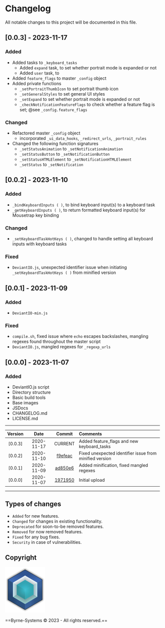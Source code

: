 # Changelog
All notable changes to this project will be documented in this file.

## [0.0.3] - 2023-11-17
### Added
- Added tasks to `_keyboard_tasks`
  - Added `expand` task, to set whether portrait mode is expanded or not
  - Added `user` task, to
- Added `feature_flags` to master `_config` object
- Added private functions
  - `_setPortraitThumbIcon` to set portrait thumb icon
  - `_setGeneralStyles` to set general UI styles
  - `_setExpand` to set whether portrait mode is expanded or not
  - `_checkNotificationFeatureFlags` to check whether a feature flag is set; @see `_config.feature_flags`

### Changed
- Refactored master `_config` object
  - incorporated `_ui_data_hooks`, `_redirect_urls`, `_portrait_rules`
- Changed the following function signatures
  - `_setStatusAnimation` to `_setNotificationAnimation`
  - `_setStatusButton` to `_setNotificationButton`
  - `_setStatusHTMLElement` to `_setNotificationHTMLElement`
  - `_setStatus` to `_setNotification`

## [0.0.2] - 2023-11-10
### Added
- `_bindKeyboardInputs ( )`, to bind keyboard input(s) to a keyboard task
- `_getKeyboardInputs ( )`, to return formatted keyboard input(s) for Mousetrap key binding

### Changed
- `_setKeyboardTaskHotKeys ( )`, changed to handle setting all keyboard inputs with keyboard tasks

### Fixed
- `DeviantIO.js`, unexpected identifier issue when initiating `_setKeyboardTaskHotKeys ( )` from minified version

## [0.0.1] - 2023-11-09
### Added
- `DeviantIO-min.js`

### Fixed
- `compile.sh`, fixed issue where `echo` escapes backslashes, mangling regexes found throughout the master script
- `DeviantIO.js`, mangled regexes for `_regexp_urls`

## [0.0.0] - 2023-11-07
### Added
- DeviantIO.js script
- Directory structure
- Basic build tools
- Base images
- JSDocs
- CHANGELOG.md
- LICENSE.md

---

| Version | Date       | Commit                                                              | Comments                                                                                     |
| :-----: | :--------: | :-----------------------------------------------------------------: | :------------------------------------------------------------------------------------------- |
| [0.0.3] | 2020-11-17 | CURRENT                                                             | Added feature_flags and new keyboard_tasks   												|
| [0.0.2] | 2020-11-10 | [f9efeac](https://github.com/Justin-Byrne/DeviantIO/commit/f9efeac) | Fixed unexpected identifier issue from minified version                                      |
| [0.0.1] | 2020-11-09 | [ad850e6](https://github.com/Justin-Byrne/DeviantIO/commit/ad850e6) | Added minification, fixed mangled regexes                                                    |
| [0.0.0] | 2020-11-07 | [1971950](https://github.com/Justin-Byrne/DeviantIO/commit/1971950) | Initial upload                                                                               |

---

## Types of changes
- `Added` for new features.
- `Changed` for changes in existing functionality.
- `Deprecated` for soon-to-be removed features.
- `Removed` for now removed features.
- `Fixed` for any bug fixes.
- `Security` in case of vulnerabilities.

## Copyright

![Byrne-Systems](https://github.com/Justin-Byrne/Justin-Byrne/blob/main/images/cube_sm.png)

==Byrne-Systems © 2023 - All rights reserved.==
